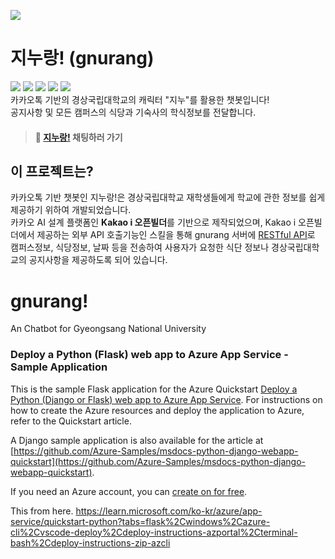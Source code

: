 ![](https://user-images.githubusercontent.com/35260883/203250236-cc72dd87-e52f-415e-b691-4c650774ff35.jpg)
# 지누랑! (gnurang)
![](https://img.shields.io/github/deployments/mtslzx/gnurang/Production?label=Deploy&logo=Microsoft%20Azure&style=flat-square) 
![](https://img.shields.io/uptimerobot/ratio/7/m793065076-e8f3564d04617770b360348d?logo=Azure%20Functions&style=flat-square)
![](https://img.shields.io/github/languages/top/mtslzx/gnurang?logo=Python&logoColor=ffffff&style=flat-square) ![](https://img.shields.io/github/languages/code-size/mtslzx/gnurang?color=00ABB3&style=flat-square) ![](https://img.shields.io/tokei/lines/github/mtslzx/gnurang?style=flat-square&color=00ABB3)<br>
카카오톡 기반의 경상국립대학교의 캐릭터 "지누"를 활용한 챗봇입니다!<br>
공지사항 및 모든 캠퍼스의 식당과 기숙사의 학식정보를 전달합니다.<br>

> #### 💬 [지누랑!](http://pf.kakao.com/_PMIsxj/chat) 채팅하러 가기

## 이 프로젝트는?
카카오톡 기반 챗봇인 지누랑!은 경상국립대학교 재학생들에게 학교에 관한 정보를 쉽게 제공하기 위하여 개발되었습니다.<br>
카카오 AI 설계 플랫폼인 **Kakao i 오픈빌더**를 기반으로 제작되었으며, Kakao i 오픈빌더에서 제공하는 외부 API 호출기능인 스킬을 통해 gnurang 서버에 [RESTful API](https://aws.amazon.com/ko/what-is/restful-api/)로 캠퍼스정보, 식당정보, 날짜 등을 전송하여 사용자가 요청한 식단 정보나 경상국립대학교의 공지사항을 제공하도록 되어 있습니다.




# gnurang!
An Chatbot for Gyeongsang National University
### Deploy a Python (Flask) web app to Azure App Service - Sample Application

This is the sample Flask application for the Azure Quickstart [Deploy a Python (Django or Flask) web app to Azure App Service](https://docs.microsoft.com/en-us/azure/app-service/quickstart-python).  For instructions on how to create the Azure resources and deploy the application to Azure, refer to the Quickstart article.

A Django sample application is also available for the article at [https://github.com/Azure-Samples/msdocs-python-django-webapp-quickstart](https://github.com/Azure-Samples/msdocs-python-django-webapp-quickstart).

If you need an Azure account, you can [create on for free](https://azure.microsoft.com/en-us/free/).

This from here.
https://learn.microsoft.com/ko-kr/azure/app-service/quickstart-python?tabs=flask%2Cwindows%2Cazure-cli%2Cvscode-deploy%2Cdeploy-instructions-azportal%2Cterminal-bash%2Cdeploy-instructions-zip-azcli
